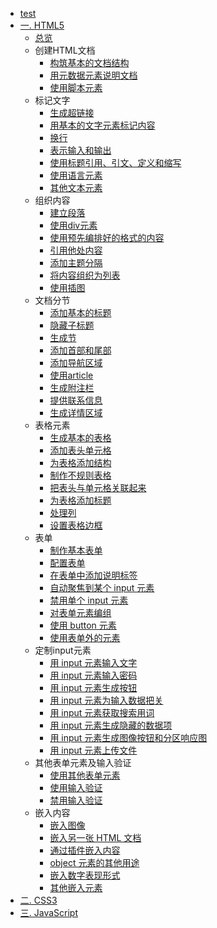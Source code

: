 * [test](test.md)
* [一. HTML5](HTML5/HTML5.md)
    * [总览](HTML5/总览/总览.md)
    * 创建HTML文档
      * [构筑基本的文档结构](HTML5/创建HTML文档/构筑基本的文档结构/构筑基本的文档结构.md)
      * [用元数据元素说明文档](HTML5/创建HTML文档/用元数据元素说明文档/用元数据元素说明文档.md)
      * [使用脚本元素](HTML5/创建HTML文档/使用脚本元素/使用脚本元素.md)
    * 标记文字
      * [生成超链接](HTML5/标记文字/生成超链接/生成超链接.md)
      * [用基本的文字元素标记内容](HTML5/标记文字/用基本的文字元素标记内容/用基本的文字元素标记内容.md)
      * [换行](HTML5/标记文字/换行/换行.md)
      * [表示输入和输出](HTML5/标记文字/表示输入和输出/表示输入和输出.md)
      * [使用标题引用、引文、定义和缩写](HTML5/标记文字/使用标题引用引文定义和缩写/使用标题引用引文定义和缩写.md)
      * [使用语言元素](HTML5/标记文字/使用语言元素/使用语言元素.md)
      * [其他文本元素](HTML5/标记文字/其他文本元素/其他文本元素.md)
    * 组织内容
      * [建立段落](HTML5/组织内容/建立段落/建立段落.md)
      * [使用div元素](HTML5/组织内容/使用div元素/使用div元素.md)
      * [使用预先编排好的格式的内容](HTML5/组织内容/使用预先编排好格式的内容/使用预先编排好格式的内容.md)
      * [引用他处内容](HTML5/组织内容/引用他处内容/引用他处内容.md)
      * [添加主题分隔](HTML5/组织内容/添加主题分隔/添加主题分隔.md)
      * [将内容组织为列表](HTML5/组织内容/将内容组织为列表/将内容组织为列表.md)
      * [使用插图](HTML5/组织内容/使用插图/使用插图.md)
    * 文档分节
      * [添加基本的标题](HTML5/文档分节/添加基本的标题/添加基本的标题.md)
      * [隐藏子标题](HTML5/文档分节/隐藏子标题/隐藏子标题.md)
      * [生成节](HTML5/文档分节/生成节/生成节.md)
      * [添加首部和尾部](HTML5/文档分节/添加首部和尾部/添加首部和尾部.md)
      * [添加导航区域](HTML5/文档分节/添加导航区域/添加导航区域.md)
      * [使用article](HTML5/文档分节/使用article/使用article.md)
      * [生成附注栏](HTML5/文档分节/生成附注栏/生成附注栏.md)
      * [提供联系信息](HTML5/文档分节/提供联系信息/提供联系信息.md)
      * [生成详情区域](HTML5/文档分节/生成详情区域/生成详情区域.md)
    * 表格元素
      * [生成基本的表格](HTML5/表格元素/生成基本的表格/生成基本的表格.md)
      * [添加表头单元格](HTML5/表格元素/添加表头单元格/添加表头单元格.md)
      * [为表格添加结构](HTML5/表格元素/为表格添加结构/为表格添加结构.md)
      * [制作不规则表格](HTML5/表格元素/制作不规则表格/制作不规则表格.md)
      * [把表头与单元格关联起来](HTML5/表格元素/把表头与单元格关联起来/把表头与单元格关联起来.md)
      * [为表格添加标题](HTML5/表格元素/为表格添加标题/为表格添加标题.md)
      * [处理列](HTML5/表格元素/处理列/处理列.md)
      * [设置表格边框](HTML5/表格元素/设置表格边框/设置表格边框.md)
    * 表单
      * [制作基本表单](HTML5/表单/制作基本表单/制作基本表单.md)
      * [配置表单](HTML5/表单/配置表单/配置表单.md)
      * [在表单中添加说明标签](HTML5/表单/在表单中添加说明标签/在表单中添加说明标签.md)
      * [自动聚焦到某个 input 元素](HTML5/表单/自动聚焦到某个input元素/自动聚焦到某个input元素.md)
      * [禁用单个 input 元素](HTML5/表单/禁用单个input元素/禁用单个input元素.md)
      * [对表单元素编组](HTML5/表单/对表单元素编组/对表单元素编组.md)
      * [使用 button 元素](HTML5/表单/使用button元素/使用button元素.md)
      * [使用表单外的元素](HTML5/表单/使用表单外的元素/使用表单外的元素.md)
    * 定制input元素
      * [用 input 元素输入文字](HTML5/定制input元素/用input元素输入文字/用input元素输入文字.md)
      * [用 input 元素输入密码](HTML5/定制input元素/用input元素输入密码/用input元素输入密码.md)
      * [用 input 元素生成按钮](HTML5/定制input元素/用input元素生成按钮/用input元素生成按钮.md)
      * [用 input 元素为输入数据把关](HTML5/定制input元素/用input元素为输入数据把关/用input元素为输入数据把关.md)
      * [用 input 元素获取搜索用词](HTML5/定制input元素/用input元素获取搜索用词/用input元素获取搜索用词.md)
      * [用 input 元素生成隐藏的数据项](HTML5/定制input元素/用input元素生成隐藏的数据项/用input元素生成隐藏的数据项.md)
      * [用 input 元素生成图像按钮和分区响应图](HTML5/定制input元素/用input元素生成图像按钮和分区响应图/用input元素生成图像按钮和分区响应图.md)
      * [用 input 元素上传文件](HTML5/定制input元素/用input元素上传文件/用input元素上传文件.md)
    * 其他表单元素及输入验证
      * [使用其他表单元素](HTML5/其他表单元素及输入验证/使用其他表单元素/使用其他表单元素.md)
      * [使用输入验证](HTML5/其他表单元素及输入验证/使用输入验证/使用输入验证.md)
      * [禁用输入验证](HTML5/其他表单元素及输入验证/禁用输入验证/禁用输入验证.md)
    * 嵌入内容
      * [嵌入图像](HTML5/嵌入内容/嵌入图像/嵌入图像.md)
      * [嵌入另一张 HTML 文档](HTML5/嵌入内容/嵌入另一张HTML文档/嵌入另一张HTML文档.md)
      * [通过插件嵌入内容](HTML5/嵌入内容/通过插件嵌入内容/通过插件嵌入内容.md)
      * [object 元素的其他用途](HTML5/嵌入内容/object元素的其他用途/object元素的其他用途.md)
      * [嵌入数字表现形式](HTML5/嵌入内容/嵌入数字表现形式/嵌入数字表现形式.md)
      * [其他嵌入元素](HTML5/嵌入内容/其他嵌入元素/其他嵌入元素.md)
* [二. CSS3](CSS3/CSS3.md)
* [三. JavaScript](JavaScript/JavaScript.md)

